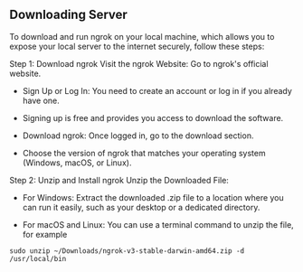 ## Downloading Server 

To download and run ngrok on your local machine, which allows you to expose your local server to the internet securely, follow these steps:

Step 1: Download ngrok
Visit the ngrok Website: Go to ngrok's official website.


- Sign Up or Log In: You need to create an account or log in if you already have one. 


- Signing up is free and provides you access to download the software.
- Download ngrok: Once logged in, go to the download section. 

- Choose the version of ngrok that matches your operating system (Windows, macOS, or Linux).

Step 2: Unzip and Install ngrok
Unzip the Downloaded File:


- For Windows: Extract the downloaded .zip file to a location where you can run it easily, such as your desktop or a dedicated directory.


- For macOS and Linux: You can use a terminal command to unzip the file, for example

```
sudo unzip ~/Downloads/ngrok-v3-stable-darwin-amd64.zip -d /usr/local/bin
```